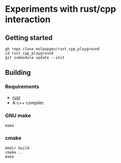 # Experiments with rust/cpp interaction

## Getting started

```
gh repo clone molpopgen/rust_cpp_playground
cd rust_cpp_playground
git submodule update --init
```

## Building

### Requirements

* [rust](https://www.rust-lang.org/tools/install)
* A c++ compiler.

### GNU make

```
make
```

### cmake

```
mkdir build
cmake ..
make
```
